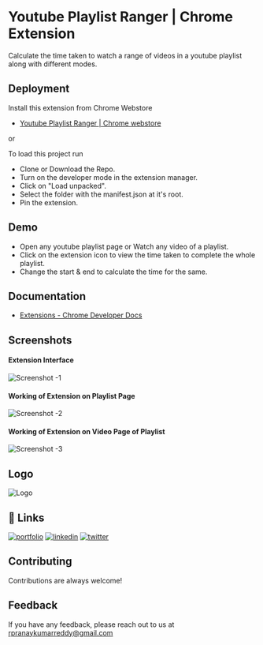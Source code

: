 
# Youtube Playlist Ranger | Chrome Extension

Calculate the time taken to watch a range of videos in a youtube playlist along with different modes.

## Deployment
Install this extension from Chrome Webstore

 - [Youtube Playlist Ranger | Chrome webstore](https://chrome.google.com/webstore/detail/alpnapppdjbdbbaagjpchaaipphcnejo)
 
 or

To load this project run

- Clone or Download the Repo.
- Turn on the developer mode in the extension manager.
- Click on "Load unpacked".
- Select the folder with the manifest.json at it's root.
- Pin the extension.


## Demo

- Open any youtube playlist page or Watch any video of a playlist.
- Click on the extension icon to view the time taken to complete the whole playlist.
- Change the start & end to calculate the time for the same.
## Documentation

 - [Extensions - Chrome Developer Docs](https://developer.chrome.com/docs/extensions/)

## Screenshots

#### Extension Interface
![Screenshot -1](https://rpranaykumarreddy.github.io/youtube-Ext/temp/3.jpg)

#### Working of Extension on Playlist Page
![Screenshot -2](https://rpranaykumarreddy.github.io/youtube-Ext/temp/1.jpg)

#### Working of Extension on Video Page of Playlist
![Screenshot -3](https://rpranaykumarreddy.github.io/youtube-Ext/temp/2.jpg)


## Logo

![Logo](https://rpranaykumarreddy.github.io/youtube-Ext/logo.png)


## 🔗 Links
[![portfolio](https://img.shields.io/badge/my_portfolio-000?style=for-the-badge&logo=ko-fi&logoColor=white)](http://pranay.wethinc.in/)
[![linkedin](https://img.shields.io/badge/linkedin-0A66C2?style=for-the-badge&logo=linkedin&logoColor=white)](https://www.linkedin.com/in/rpranaykumarreddy/)
[![twitter](https://img.shields.io/badge/twitter-1DA1F2?style=for-the-badge&logo=twitter&logoColor=white)](https://twitter.com/RPKR_Inc)


## Contributing

Contributions are always welcome!


## Feedback

If you have any feedback, please reach out to us at rpranaykumarreddy@gmail.com

